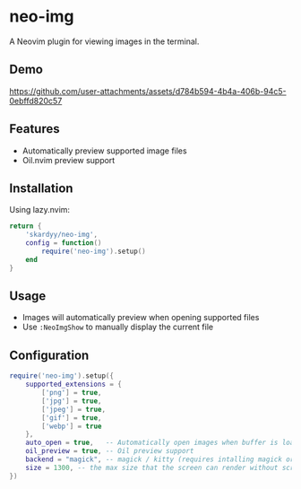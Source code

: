 # neo-img  
A Neovim plugin for viewing images in the terminal.  

## Demo  
https://github.com/user-attachments/assets/d784b594-4b4a-406b-94c5-0ebffd820c57


## Features
- Automatically preview supported image files
- Oil.nvim preview support

## Installation

Using lazy.nvim:
```lua
return {
    'skardyy/neo-img',
    config = function()
        require('neo-img').setup()
    end
}
```

## Usage
- Images will automatically preview when opening supported files
- Use `:NeoImgShow` to manually display the current file

## Configuration
```lua
require('neo-img').setup({
    supported_extensions = {
        ['png'] = true,
        ['jpg'] = true,
        ['jpeg'] = true,
        ['gif'] = true,
        ['webp'] = true
    },
    auto_open = true,   -- Automatically open images when buffer is loaded
    oil_preview = true, -- Oil preview support
    backend = "magick", -- magick / kitty (requires intalling magick or using a terminal that supports kitty graphic protocol)
    size = 1300, -- the max size that the screen can render without scrolling (does calculation based on that, run the magick or kitty command with resize to test the max size)
})
```
